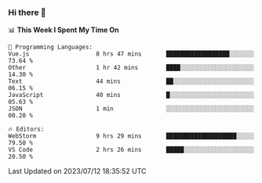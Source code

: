 ### Hi there 👋

<!--
**asdf12303116/asdf12303116** is a ✨ _special_ ✨ repository because its `README.md` (this file) appears on your GitHub profile.

Here are some ideas to get you started:

- 🔭 I’m currently working on ...
- 🌱 I’m currently learning ...
- 👯 I’m looking to collaborate on ...
- 🤔 I’m looking for help with ...
- 💬 Ask me about ...
- 📫 How to reach me: ...
- 😄 Pronouns: ...
- ⚡ Fun fact: ...
-->

<!--START_SECTION:waka-->
📊 **This Week I Spent My Time On** 

```text
💬 Programming Languages: 
Vue.js                   8 hrs 47 mins       ██████████████████░░░░░░░   73.64 % 
Other                    1 hr 42 mins        ████░░░░░░░░░░░░░░░░░░░░░   14.30 % 
Text                     44 mins             ██░░░░░░░░░░░░░░░░░░░░░░░   06.15 % 
JavaScript               40 mins             █░░░░░░░░░░░░░░░░░░░░░░░░   05.63 % 
JSON                     1 min               ░░░░░░░░░░░░░░░░░░░░░░░░░   00.20 % 

🔥 Editors: 
WebStorm                 9 hrs 29 mins       ████████████████████░░░░░   79.50 % 
VS Code                  2 hrs 26 mins       █████░░░░░░░░░░░░░░░░░░░░   20.50 % 
```


 Last Updated on 2023/07/12 18:35:52 UTC
<!--END_SECTION:waka-->
